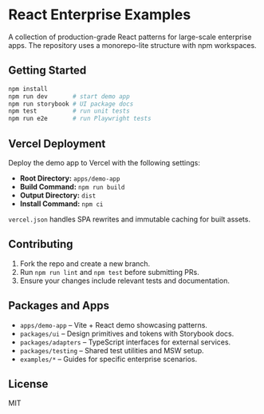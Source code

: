 # React Enterprise Examples

A collection of production-grade React patterns for large-scale enterprise apps. The repository uses a monorepo-lite structure with npm workspaces.

## Getting Started

```bash
npm install
npm run dev       # start demo app
npm run storybook # UI package docs
npm test          # run unit tests
npm run e2e       # run Playwright tests
```

## Vercel Deployment

Deploy the demo app to Vercel with the following settings:

- **Root Directory:** `apps/demo-app`
- **Build Command:** `npm run build`
- **Output Directory:** `dist`
- **Install Command:** `npm ci`

`vercel.json` handles SPA rewrites and immutable caching for built assets.

## Contributing

1. Fork the repo and create a new branch.
2. Run `npm run lint` and `npm test` before submitting PRs.
3. Ensure your changes include relevant tests and documentation.

## Packages and Apps

- `apps/demo-app` – Vite + React demo showcasing patterns.
- `packages/ui` – Design primitives and tokens with Storybook docs.
- `packages/adapters` – TypeScript interfaces for external services.
- `packages/testing` – Shared test utilities and MSW setup.
- `examples/*` – Guides for specific enterprise scenarios.

## License

MIT
